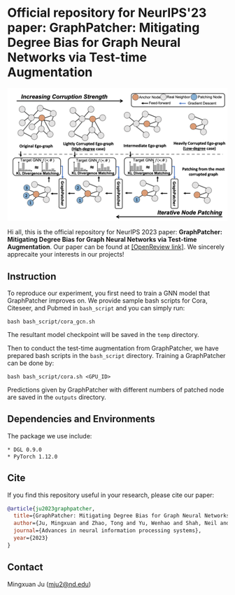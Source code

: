 
# Official repository for NeurIPS'23 paper: GraphPatcher: Mitigating Degree Bias for Graph Neural Networks via Test-time Augmentation

![graphpatcher](graphpatcher.png)

Hi all, this is the official repository for NeurIPS 2023 paper: **GraphPatcher: Mitigating Degree Bias for Graph Neural Networks via Test-time Augmentation**. Our paper can be found at [[OpenReview link]](https://openreview.net/forum?id=puupdGOWUp). We sincerely apprecaite your interests in our projects!

## Instruction

To reproduce our experiment, you first need to train a GNN model that GraphPatcher improves on. We provide sample bash scripts for Cora, Citeseer, and Pubmed in ```bash_script``` and you can simply run:

```
bash bash_script/cora_gcn.sh 
```
The resultant model checkpoint will be saved in the ```temp``` directory.

Then to conduct the test-time augmentation from GraphPatcher, we have prepared bash scripts in the ```bash_script``` directory. Training a GraphPatcher can be done by:

```
bash bash_script/cora.sh <GPU_ID>
```

Predictions given by GraphPatcher with different numbers of patched node are saved in the ```outputs``` directory.


## Dependencies and Environments
The package we use include:
    
    * DGL 0.9.0
    * PyTorch 1.12.0

## Cite
If you find this repository useful in your research, please cite our paper:

```bibtex
@article{ju2023graphpatcher,
  title={GraphPatcher: Mitigating Degree Bias for Graph Neural Networks via Test-time Augmentation},
  author={Ju, Mingxuan and Zhao, Tong and Yu, Wenhao and Shah, Neil and Ye, Yanfang},
  journal={Advances in neural information processing systems},
  year={2023}
}
```

## Contact
Mingxuan Ju (mju2@nd.edu)
